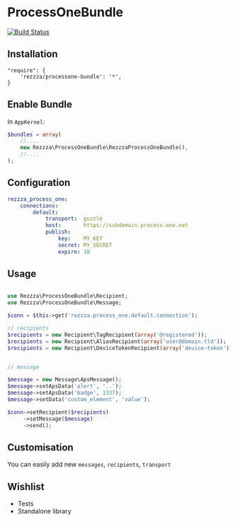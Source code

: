 ProcessOneBundle
================

[![Build Status](https://secure.travis-ci.org/rezzza/ProcessOneBundle.png)](http://travis-ci.org/rezzza/ProcessOneBundle)

## Installation


```
"require": {
    'rezzza/processone-bundle': '*',
}
```

## Enable Bundle

In `AppKernel`:

```php
$bundles = array(
    //....
    new Rezzza\ProcessOneBundle\RezzzaProcessOneBundle(),
    //....
);
```
## Configuration

```yml
rezzza_process_one:
    connections:
        default:
            transport:  guzzle
            host:       https://subdomain.process-one.net
            publish:
                key:    MY_KEY
                secret: MY_SECRET
                expire: 10
```

## Usage

```php

use Rezzza\ProcessOneBundle\Recipient;
use Rezzza\ProcessOneBundle\Message;

$conn = $this->get('rezzza.process_one.default.connection');

// recipients
$recipients = new Recipient\TagRecipient(array('@registered'));
$recipients = new Recipient\AliasRecipient(array('user@domain.tld'));
$recipients = new Recipient\DeviceTokenRecipient(array('device-token'));


// message

$message = new Message\ApsMessage();
$message->setApsData('alert', '..');
$message->setApsData('badge', 1337);
$message->setData('custom_element', 'value');

$conn->setRecipient($recipients)
     ->setMessage($message)
     ->send();
```

## Customisation

You can easily add new `messages`, `recipients`, `transport`

## Wishlist

- Tests
- Standalone library
